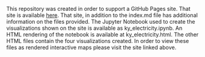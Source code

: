 This repository was created in order to support a GitHub Pages site. That site is available [here](https://bakertwashington.github.io/). That site, in addition to the index.md file has additional information on the files provided. The Jupyter Notebook used to create the visualizations shown on the site is available as ky_electricity.ipynb. An HTML rendering of the notebook is available at ky_electricity.html. The other HTML files contain the four visualizations created. In order to view these files as rendered interactive maps please visit the site linked above.

